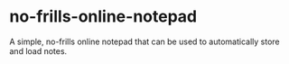 # no-frills-online-notepad
A simple, no-frills online notepad that can be used to automatically store and load notes.
